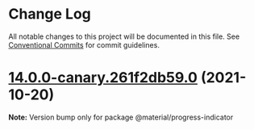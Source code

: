 # Change Log

All notable changes to this project will be documented in this file.
See [Conventional Commits](https://conventionalcommits.org) for commit guidelines.

# [14.0.0-canary.261f2db59.0](https://github.com/material-components/material-components-web/compare/v13.0.0...v14.0.0-canary.261f2db59.0) (2021-10-20)

**Note:** Version bump only for package @material/progress-indicator
